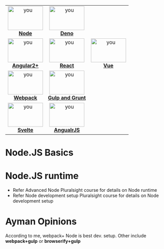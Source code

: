 
<table>
<center>

   <tr>
    <td align="center"><a href="# Node.JS Basics"><img src="https://upload.wikimedia.org/wikipedia/commons/thumb/d/d9/Node.js_logo.svg/1200px-Node.js_logo.svg.png" width="110px;" height="75px;" alt="you"/><br /><b>Node</b></a></td>
      <td align="center"><a href="/Node/Deno/README.md"><img src="https://webclerks.at/assets/images/blog/deno-logo.png" width="110px;" height="75px;" alt="you"/><br /><b>Deno</b></a></td>
   </tr>
   
   <tr>
    <td align="center"><a href="/Node/Angular/README.md"><img src="https://content.techgig.com/thumb/msid-70553803,width-860,resizemode-4/Introduction-to-AngularJS-and-why-you-should-learn-it.jpg?48655" width="110px;" height="75px;" alt="you"/><br /><b>Angular2+</b></a></td>
      <td align="center"><a href="/Node/React/README.md"><img src="https://reactjs.org/logo-og.png" width="110px;" height="75px;" alt="you"/><br /><b>React</b></a></td>
     <td align="center"><a href="/Node/Vue/README.md"><img src="https://cdn-images-1.medium.com/max/1200/1*yeAO-nwsAqnzr7k-zoDkoQ.png" width="110px;" height="75px;" alt="you"/><br /><b>Vue</b></a></td>   
  </tr>
  
  <tr>
    <td align="center"><a href="/Node/Webpack/README.md"><img src="https://webpack.js.org/e0b5805d423a4ec9473ee315250968b2.svg" width="110px;" height="75px;" alt="you"/><br /><b>Webpack</b></a></td>
      <td align="center"><a href="/Node/Webpack/GulpGrunt.md"><img src="https://www.keycdn.com/img/blog/gulp-vs-grunt-lg.webp" width="110px;" height="75px;" alt="you"/><br /><b>Gulp and Grunt</b></a></td> 
   </tr>
   
   <tr>
    <td align="center"><a href="/Node/Svelte/README.md"><img src="https://i.ytimg.com/vi/efAMY1JvrcQ/maxresdefault.jpg" width="110px;" height="75px;" alt="you"/><br /><b>Svelte</b></a></td>
   <td align="center"><a href="/Node/AngularJS/README.md"><img src="https://content.techgig.com/thumb/msid-70553803,width-860,resizemode-4/Introduction-to-AngularJS-and-why-you-should-learn-it.jpg?48655" width="110px;" height="75px;" alt="you"/><br /><b>AngualrJS</b></a></td
  </tr>
      
</table>
</center>

# Node.JS Basics
# Node.JS runtime

- Refer Advanced Node Pluralsight course for details on Node runtime
- Refer Node development setup Pluralsight course for details on  Node development setup

# Ayman Opinions
According to me, webpack+ Node is best dev. setup. Other include **webpack+gulp** or **browserify+gulp**
